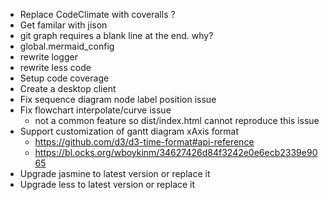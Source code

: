 - Replace CodeClimate with coveralls ?
- Get familar with jison
- git graph requires a blank line at the end. why?
- global.mermaid_config
- rewrite logger
- rewrite less code
- Setup code coverage
- Create a desktop client
- Fix sequence diagram node label position issue
- Fix flowchart interpolate/curve issue
    - not a common feature so dist/index.html cannot reproduce this issue
- Support customization of gantt diagram xAxis format
    - https://github.com/d3/d3-time-format#api-reference
    - https://bl.ocks.org/wboykinm/34627426d84f3242e0e6ecb2339e9065
- Upgrade jasmine to latest version or replace it
- Upgrade less to latest version or replace it
